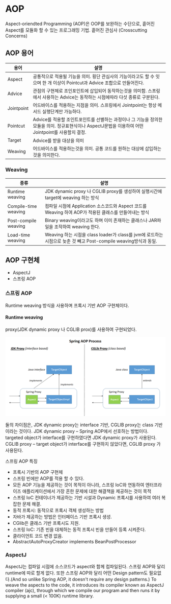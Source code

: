 # AOP
Aspect-oriendted Programming (AOP)은 OOP를 보완하는 수단으로, 흩어진 Aspect를 모듈화 할 수 있는 프로그래밍 기법. 흩어진 관심사 (Crosscutting Concerns)

## AOP 용어
용어|설명
-|-
Aspect|공통적으로 적용될 기능을 의미. 횡단 관심사의 기능이라고도 할 수 잇으며 한 개 이상이 Pointcut과 Advice 조합으로 만들어진다.
Advice|관점의 구현체로 조인포인트에 삽입되어 동작하는것을 의미함. 스프링에서 사용하는 Advice는 동작하는 시점에따라 다섯 종류로 구분된다.
Jointpoint|어드바이스를 적용하는 지점을 의미. 스프링에서 Jointpoint는 항상 메서드 실행단계만 가능하다.
Pointcut|Advice를 적용할 조인트포인트를 선별하는 과정이나 그 기능을 정의한 모듈을 의미. 정규표현식이나 AspectJ문법을 이용하여 어떤 Jointpoint를 사용할지 결정.
Target|Advice를 받을 대상을 의미
Weaving|어드바이스를 적용하는것을 의미. 공통 코드를 원하는 대상에 삽입하는것을 의미한다.

### Weaving
종류|설명
-|-
Runtime weaving|JDK dynamic proxy 나 CGLIB proxy를 생성하여 실행시간에 target에 weaving 하는 방식
Compile-time weaving|컴파일 시점에 Application 소스코드와 Aspect 코드를 Weaving 하여 AOP가 적용된 클래스를 만들어내는 방식
Post-compile weaving|Binary weaving이라고도 하며 이미 존재하는 클래스나 JAR파일을 조작하여 weaving 한다.
Load-time weaving|Weaving 하는 시점을 class loader가 class를 jvm에 로드하는 시점으로 늦춘 것 빼고 Post-compile weaving방식과 동일. 

## AOP 구현체
* AspectJ
* 스프링 AOP
### 스프링 AOP
Runtime weaving 방식을 사용하며 프록시 기반 AOP 구현체이다.
#### Runtime weaving
proxy(JDK dynamic proxy 나 CGLIB prox)를 사용하여 구현되었다.

![runtime weaving](../../assets/images/backend/springboot/aop-3.png)

둘의 차이점은, JDK dynamic proxy는 interface 기반, CGLIB proxy는 class 기반이라는 것이다.
JDK dynamic proxy – Spring AOP에서 선호하는 방법이다. targeted object가 interface를 구현하였다면 JDK dynamic proxy가 사용된다.
CGLIB proxy – target object가 interface를 구현하지 않았다면, CGLIB proxy 가 사용된다.

스프링 AOP 특징
* 프록시 기반의 AOP 구현체
* 스프링 빈에만 AOP를 적용 할 수 있다.
* 모든 AOP 기능을 제공하는 것이 목적이 아니라, 스프링 IoC와 연동하여 엔터프라이즈 애플리케이션에서 가장 흔한 문제에 대한 해결책을 제공하는 것이 목적
* 스프링 IoC 컨테이너가 제공하는 기반 시설과 Dynamic 프록시를 사용하여 여러
복잡한 문제 해결.
* 동적 프록시: 동적으로 프록시 객체 생성하는 방법
* 자바가 제공하는 방법은 인터페이스 기반 프록시 생성.
* CGlib은 클래스 기반 프록시도 지원.
* 스프링 IoC: 기존 빈을 대체하는 동적 프록시 빈을 만들어 등록 시켜준다.
* 클라이언트 코드 변경 없음.
* AbstractAutoProxyCreator implements BeanPostProcessor

### AspectJ
AspectJ는 컴파일 시점에 소스코드가 aspect와 함께 컴파일된다. 스프링 AOP와 달리 runtime에 따로 할게 없다. 또한 스프링 AOP와 달리 어떤 Design pattern도 필요없다.(And so unlike Spring AOP, it doesn't require any design patterns.) To weave the aspects to the code, it introduces its compiler known as AspectJ compiler (ajc), through which we compile our program and then runs it by supplying a small (< 100K) runtime library.